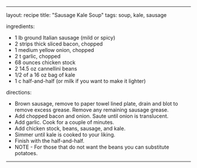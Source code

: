 ---

layout: recipe
title: "Sausage Kale Soup"
tags: soup, kale, sausage

ingredients:

- 1 lb ground Italian sausage (mild or spicy)
- 2 strips thick sliced bacon, chopped
- 1 medium yellow onion, chopped
- 2 t garlic, chopped
- 68 ounces chicken stock
- 2 14.5 oz cannellini beans
- 1/2 of a 16 oz bag of kale
- 1 c half-and-half (or milk if you want to make it lighter)

directions:

- Brown sausage, remove to paper towel lined plate, drain and blot to remove excess grease. Remove any remaining sausage grease.
- Add chopped bacon and onion. Saute until onion is translucent.
- Add garlic. Cook for a couple of minutes.
- Add chicken stock, beans, sausage, and kale.
- Simmer until kale is cooked to your liking.
- Finish with the half-and-half.
- NOTE - For those that do not want the beans you can substitute potatoes.

---